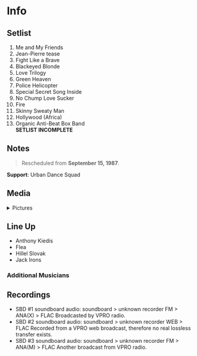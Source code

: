 # Info

## Setlist

1. Me and My Friends
2. Jean-Pierre tease
3. Fight Like a Brave
4. Blackeyed Blonde
5. Love Trilogy
6. Green Heaven
7. Police Helicopter
8. Special Secret Song Inside
9. No Chump Love Sucker
10. Fire
11. Skinny Sweaty Man
12. Hollywood (Africa)
13. Organic Anti-Beat Box Band
<br> **SETLIST INCOMPLETE**

## Notes

> Rescheduled from **September 15, 1987**.

**Support**: Urban Dance Squad

## Media 

<details>
  <summary>Pictures</summary>
  <!--<img alt="Setlist" title="Setlist" src="_.jpg" height="200" />
  <img alt="Clipping" title="Clipping" src="_.jpg" height="200" />
  <img alt="Flyer" title="Flyer" src="_.jpg" height="200" />-->
</details>

## Line Up

* Anthony Kiedis
* Flea
* Hillel Slovak
* Jack Irons

### Additional Musicians

## Recordings

* SBD #1 soundboard audio: soundboard > unknown recorder FM > ANA(X) > FLAC Broadcasted by VPRO radio.
* SBD #2 soundboard audio: soundboard > unknown recorder WEB > FLAC Recorded from a VPRO web broadcast, therefore no real lossless transfer exists.
* SBD #3 soundboard audio: soundboard > unknown recorder FM > ANA(M) > FLAC Another broadcast from VPRO radio.